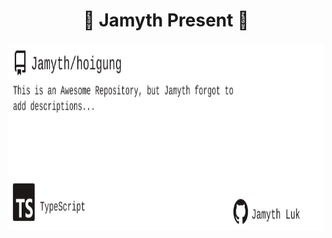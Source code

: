 <!-- built at 9/5/2022, 2:17:47 PM -->
<h1 align="center">
🎉 Jamyth Present 🎉
</h1>
<p align="center">
    <a href="https://github.com/Jamyth/hoigung">
        <img width="1000" height="300" src="./readme.svg" />
    </a>
</p>